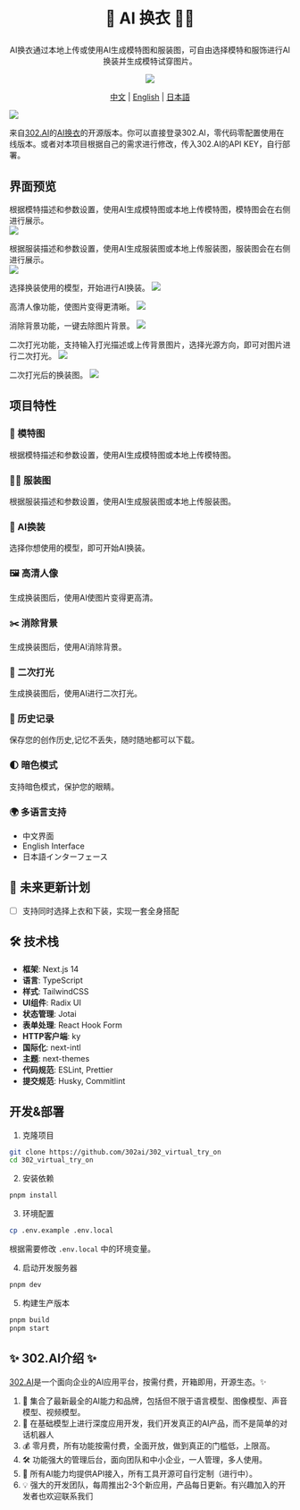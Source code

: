 # <p align="center"> 👗 AI 换衣 🚀✨</p>

<p align="center">AI换衣通过本地上传或使用AI生成模特图和服装图，可自由选择模特和服饰进行AI换装并生成模特试穿图片。</p>

<p align="center"><a href="https://302.ai/product/detail/53" target="blank"><img src="https://file.302.ai/gpt/imgs/github/20250102/72a57c4263944b73bf521830878ae39a.png" /></a></p >

<p align="center"><a href="README_zh.md">中文</a> | <a href="README.md">English</a> | <a href="README_ja.md">日本語</a></p>


![](docs/302_AI_Virtual_Try_On.png)

来自[302.AI](https://302.ai)的[AI换衣](https://302.ai/product/detail/53)的开源版本。你可以直接登录302.AI，零代码零配置使用在线版本。或者对本项目根据自己的需求进行修改，传入302.AI的API KEY，自行部署。

## 界面预览
根据模特描述和参数设置，使用AI生成模特图或本地上传模特图，模特图会在右侧进行展示。  
![](docs/302_AI_Virtual_Try_On_screenshot_01.png)       

根据服装描述和参数设置，使用AI生成服装图或本地上传服装图，服装图会在右侧进行展示。  
![](docs/302_AI_Virtual_Try_On_screenshot_02.png)       

选择换装使用的模型，开始进行AI换装。
![](docs/302_AI_Virtual_Try_On_screenshot_03.png)

高清人像功能，使图片变得更清晰。
![](docs/302_AI_Virtual_Try_On_screenshot_04.jpg)        

消除背景功能，一键去除图片背景。
![](docs/302_AI_Virtual_Try_On_screenshot_05.jpg)    

二次打光功能，支持输入打光描述或上传背景图片，选择光源方向，即可对图片进行二次打光。
![](docs/302_AI_Virtual_Try_On_screenshot_06.png)     

二次打光后的换装图。
![](docs/302_AI_Virtual_Try_On_screenshot_07.jpg) 

## 项目特性
### 👚 模特图
根据模特描述和参数设置，使用AI生成模特图或本地上传模特图。   
### 🙎‍♂️ 服装图
根据服装描述和参数设置，使用AI生成服装图或本地上传服装图。
### 🧚 AI换装
选择你想使用的模型，即可开始AI换装。
### 🖼️ 高清人像
生成换装图后，使用AI使图片变得更高清。
### ✂️ 消除背景
生成换装图后，使用AI消除背景。
### 🔦 二次打光
生成换装图后，使用AI进行二次打光。 
### 📜 历史记录
保存您的创作历史,记忆不丢失，随时随地都可以下载。
### 🌓 暗色模式
支持暗色模式，保护您的眼睛。
### 🌍 多语言支持
  - 中文界面
  - English Interface
  - 日本語インターフェース

## 🚩 未来更新计划
- [ ] 支持同时选择上衣和下装，实现一套全身搭配

## 🛠️ 技术栈

- **框架**: Next.js 14
- **语言**: TypeScript
- **样式**: TailwindCSS
- **UI组件**: Radix UI
- **状态管理**: Jotai
- **表单处理**: React Hook Form
- **HTTP客户端**: ky
- **国际化**: next-intl
- **主题**: next-themes
- **代码规范**: ESLint, Prettier
- **提交规范**: Husky, Commitlint

## 开发&部署
1. 克隆项目
```bash
git clone https://github.com/302ai/302_virtual_try_on
cd 302_virtual_try_on
```

2. 安装依赖
```bash
pnpm install
```

3. 环境配置
```bash
cp .env.example .env.local
```
根据需要修改 `.env.local` 中的环境变量。

4. 启动开发服务器
```bash
pnpm dev
```

5. 构建生产版本
```bash
pnpm build
pnpm start
```

## ✨ 302.AI介绍 ✨
[302.AI](https://302.ai)是一个面向企业的AI应用平台，按需付费，开箱即用，开源生态。✨
1. 🧠 集合了最新最全的AI能力和品牌，包括但不限于语言模型、图像模型、声音模型、视频模型。
2. 🚀 在基础模型上进行深度应用开发，我们开发真正的AI产品，而不是简单的对话机器人
3. 💰 零月费，所有功能按需付费，全面开放，做到真正的门槛低，上限高。
4. 🛠 功能强大的管理后台，面向团队和中小企业，一人管理，多人使用。
5. 🔗 所有AI能力均提供API接入，所有工具开源可自行定制（进行中）。
6. 💡 强大的开发团队，每周推出2-3个新应用，产品每日更新。有兴趣加入的开发者也欢迎联系我们

